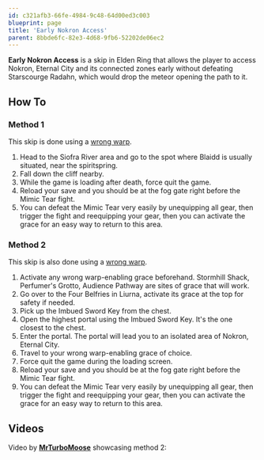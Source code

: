```yaml
---
id: c321afb3-66fe-4984-9c48-64d00ed3c003
blueprint: page
title: 'Early Nokron Access'
parent: 8bbde6fc-82e3-4d68-9fb6-52202de06ec2
---
```

**Early Nokron Access** is a skip in Elden Ring that allows the player to access Nokron, Eternal City and its connected zones early without defeating Starscourge Radahn, which would drop the meteor opening the path to it.

## How To

### Method 1

This skip is done using a [wrong warp](/eldenring/wrong-warp).

1. Head to the Siofra River area and go to the spot where Blaidd is usually situated, near the spiritspring.
2. Fall down the cliff nearby.
3. While the game is loading after death, force quit the game.
4. Reload your save and you should be at the fog gate right before the Mimic Tear fight.
5. You can defeat the Mimic Tear very easily by unequipping all gear, then trigger the fight and reequipping your gear, then you can activate the grace for an easy way to return to this area.

### Method 2

This skip is also done using a [wrong warp](/eldenring/wrong-warp).

1. Activate any wrong warp-enabling grace beforehand. Stormhill Shack, Perfumer's Grotto, Audience Pathway are sites of grace that will work.
2. Go over to the Four Belfries in Liurna, activate its grace at the top for safety if needed.
3. Pick up the Imbued Sword Key from the chest.
4. Open the highest portal using the Imbued Sword Key. It's the one closest to the chest.
5. Enter the portal. The portal will lead you to an isolated area of Nokron, Eternal City.
6. Travel to your wrong warp-enabling grace of choice.
7. Force quit the game during the loading screen.
8. Reload your save and you should be at the fog gate right before the Mimic Tear fight.
9. You can defeat the Mimic Tear very easily by unequipping all gear, then trigger the fight and reequipping your gear, then you can activate the grace for an easy way to return to this area.

## Videos

Video by **[MrTurboMoose](//www.youtube.com/user/MrTurboMoose/videos)** showcasing method 2:
